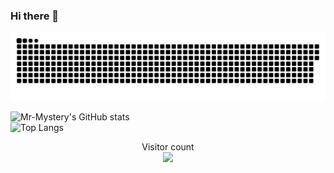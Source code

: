 ### Hi there 👋

<!-- ![](img/GodCat.gif) -->

<img src="img/contributions.svg">

<!-- https://github.com/anuraghazra/github-readme-stats -->
![Mr-Mystery's GitHub stats](https://github-readme-stats.vercel.app/api?username=mr-mystery&count_private=true&show_icons=true&theme=transparent)
<br>
![Top Langs](https://github-readme-stats.vercel.app/api/top-langs/?username=mr-mystery&theme=transparent)

<p align="center"> 
  Visitor count
  <br>
  <img src="https://profile-counter.glitch.me/mr-mystery/count.svg" />
</p>
